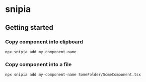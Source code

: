 # snipia

## Getting started


### Copy component into clipboard 
```
npx snipia add my-component-name 
```

### Copy component into a file 
```
npx snipia add my-component-name SomeFolder/SomeComponent.tsx
```